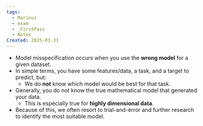 ```yaml
---
tags:
  - Marinus
  - exam
  - _FirstPass
  - Notes
Created: 2025-01-31
---
```

- Model misspecification occurs when you use the **wrong model** for a given dataset.
- In simple terms, you have some features/data, a task, and a target to predict, but:
    - We do **not** know which model would be best for that task.
- Generally, you do not know the true mathematical model that generated your data.
    - This is especially true for **highly dimensional data**.
- Because of this, we often resort to trial-and-error and further research to identify the most suitable model.